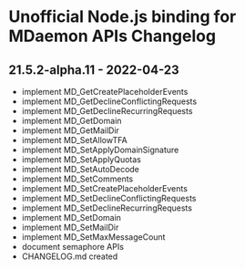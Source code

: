 # Unofficial Node.js binding for MDaemon APIs Changelog

## 21.5.2-alpha.11 - 2022-04-23

* implement MD_GetCreatePlaceholderEvents
* implement MD_GetDeclineConflictingRequests
* implement MD_GetDeclineRecurringRequests
* implement MD_GetDomain
* implement MD_GetMailDir
* implement MD_SetAllowTFA
* implement MD_SetApplyDomainSignature
* implement MD_SetApplyQuotas
* implement MD_SetAutoDecode
* implement MD_SetComments
* implement MD_SetCreatePlaceholderEvents
* implement MD_SetDeclineConflictingRequests
* implement MD_SetDeclineRecurringRequests
* implement MD_SetDomain
* implement MD_SetMailDir
* implement MD_SetMaxMessageCount
* document semaphore APIs
* CHANGELOG.md created
